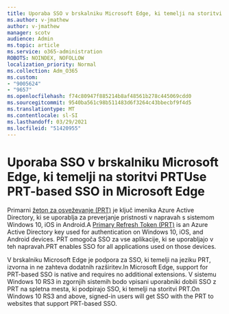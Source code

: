```yaml
---
title: Uporaba SSO v brskalniku Microsoft Edge, ki temelji na storitvi PRT
ms.author: v-jmathew
author: v-jmathew
manager: scotv
audience: Admin
ms.topic: article
ms.service: o365-administration
ROBOTS: NOINDEX, NOFOLLOW
localization_priority: Normal
ms.collection: Adm_O365
ms.custom:
- "9005624"
- "9657"
ms.openlocfilehash: f74c80947f885214b8af48561b278c445069cdd0
ms.sourcegitcommit: 9540ba561c98b511483d6f3264c43bbecbf9f4d5
ms.translationtype: MT
ms.contentlocale: sl-SI
ms.lasthandoff: 03/29/2021
ms.locfileid: "51420955"
---
```

# <a name="use-prt-based-sso-in-microsoft-edge"></a><span data-ttu-id="48402-102">Uporaba SSO v brskalniku Microsoft Edge, ki temelji na storitvi PRT</span><span class="sxs-lookup"><span data-stu-id="48402-102">Use PRT-based SSO in Microsoft Edge</span></span>

<span data-ttu-id="48402-103">Primarni [žeton za osveževanje (PRT)](https://go.microsoft.com/fwlink/?linkid=2133632) je ključ imenika Azure Active Directory, ki se uporablja za preverjanje pristnosti v napravah s sistemom Windows 10, iOS in Android.</span><span class="sxs-lookup"><span data-stu-id="48402-103">A [Primary Refresh Token (PRT)](https://go.microsoft.com/fwlink/?linkid=2133632) is an Azure Active Directory key used for authentication on Windows 10, iOS, and Android devices.</span></span> <span data-ttu-id="48402-104">PRT omogoča SSO za vse aplikacije, ki se uporabljajo v teh napravah.</span><span class="sxs-lookup"><span data-stu-id="48402-104">PRT enables SSO for all applications used on those devices.</span></span>

<span data-ttu-id="48402-105">V brskalniku Microsoft Edge je podpora za SSO, ki temelji na jeziku PRT, izvorna in ne zahteva dodatnih razširitev.</span><span class="sxs-lookup"><span data-stu-id="48402-105">In Microsoft Edge, support for PRT-based SSO is native and requires no additional extensions.</span></span> <span data-ttu-id="48402-106">V sistemu Windows 10 RS3 in zgornjih sistemih bodo vpisani uporabniki dobili SSO z PRT na spletna mesta, ki podpirajo SSO, ki temelji na storitvi PRT.</span><span class="sxs-lookup"><span data-stu-id="48402-106">On Windows 10 RS3 and above, signed-in users will get SSO with the PRT to websites that support PRT-based SSO.</span></span>
